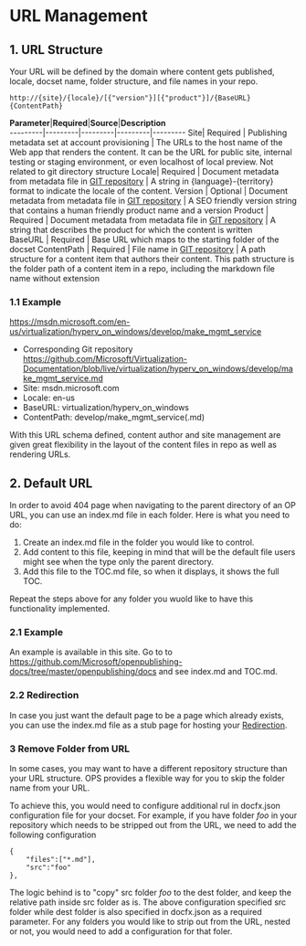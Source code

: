 # URL Management

## 1. URL Structure
Your URL will be defined by the domain where content gets published, locale, docset name,  folder structure, and file names in your repo. 

 `http://{site}/{locale}/[{"version"}][{"product"}]/{BaseURL}{ContentPath}`

**Parameter**|**Required**|**Source**|**Description**  
---------|---------|---------|---------|---------
Site| Required | Publishing metadata set at account provisioning | The URLs to the host name of the Web app that renders the content. It can be the URL for public site, internal testing or staging environment, or even localhost of local preview. Not related to git directory structure
Locale| Required | Document metadata from metadata file in [GIT repository](repo-config.md) | A string in {language}-{territory} format to indicate the locale of the content.
Version | Optional | Document metadata from metadata file in [GIT repository](repo-config.md) | A SEO friendly version string that contains a human friendly product name and a version
Product | Required | Document metadata from metadata file in [GIT repository](repo-config.md) | A string that describes the product for which the content is written        
BaseURL | Required | Base URL which maps to the starting folder of the docset
ContentPath | Required | File name in [GIT repository](repo-config.md) | A path structure for a content item that authors their content. This path structure is the folder path of a content item in a repo, including the markdown file name without extension

### 1.1 Example
https://msdn.microsoft.com/en-us/virtualization/hyperv_on_windows/develop/make_mgmt_service 
- Corresponding Git repository https://github.com/Microsoft/Virtualization-Documentation/blob/live/virtualization/hyperv_on_windows/develop/make_mgmt_service.md
- Site: msdn.microsoft.com
- Locale: en-us
- BaseURL: virtualization/hyperv_on_windows
- ContentPath: develop/make_mgmt_service(.md)

With this URL schema defined, content author and site management are given great flexibility in the layout of the content files in repo as well as rendering URLs. 

## 2. Default URL
In order to avoid 404 page when navigating to the parent directory of an OP URL, you can use an index.md file in each folder. Here is what you need to do:

1. Create an index.md file in the folder you would like to control.
2. Add content to this file, keeping in mind that will be the default file users might see when the type only the parent directory.
3. Add this file to the TOC.md file, so when it displays, it shows the full TOC. 

Repeat the steps above for any folder you wuold like to have this functionality implemented.

### 2.1 Example
An example is available in this site. Go to to https://github.com/Microsoft/openpublishing-docs/tree/master/openpublishing/docs and see index.md and TOC.md. 

### 2.2 Redirection
In case you just want the default page to be a page which already exists, you can use the index.md file as a stub page for hosting your [Redirection](OPredirection.md). 

### 3 Remove Folder from URL
In some cases, you may want to have a different repository structure than your URL structure. OPS provides a flexible way for you to skip the folder name from your URL.

To achieve this, you would need to configure additional rul in docfx.json configuration file for your docset. For example, if you have folder *foo* in your repository which needs to be stripped out from the URL, we need to add the following configuration
```
{
    "files":["*.md"],
    "src":"foo"
},
```
The logic behind is to "copy" src folder *foo* to the dest folder, and keep the relative path inside src folder as is. The above configuration specified src folder while dest folder is also specified in docfx.json as a required parameter.
For any folders you would like to strip out from the URL, nested or not, you would need to add a configuration for that foler. 